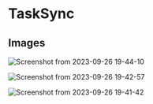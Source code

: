 # TaskSync

## Images   

![Screenshot from 2023-09-26 19-44-10](https://github.com/Codebraker7/Task-Sync/assets/97460122/e7127d55-9875-4656-8daf-666ded7b11e9)

![Screenshot from 2023-09-26 19-42-57](https://github.com/Codebraker7/Task-Sync/assets/97460122/8c7cde13-063a-4212-bdae-65cd008e2547)  

![Screenshot from 2023-09-26 19-41-42](https://github.com/Codebraker7/Task-Sync/assets/97460122/b19de4cd-b4d2-402b-ab9d-668040d548b2)

